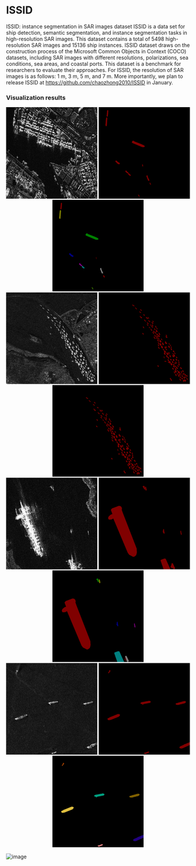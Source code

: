 # ISSID
ISSID: instance segmentation in SAR images dataset
ISSID is a data set for ship detection, semantic segmentation, and instance segmentation tasks in high-resolution SAR images. This dataset contains a total of 5498 high-resolution SAR images and 15136 ship instances. ISSID dataset draws on the construction process of the Microsoft Common Objects in Context (COCO) datasets, including SAR images with different resolutions, polarizations, sea conditions, sea areas, and coastal ports. This dataset is a benchmark for researchers to evaluate their approaches. For ISSID, the resolution of SAR images is as follows: 1 m, 3 m, 5 m, and 7 m. More importantly, we plan to release ISSID at https://github.com/chaozhong2010/ISSID in January.

### Visualization results
<div align="center">
<img src="./data/P0094_0_800_3000_3800.png" height="250px" width="250px" alt="图片说明" >
<img src="./data/P0094_0_800_3000_3800_instance_color_RGB.png" height="250px" width="250px" alt="图片说明" >
<img src="./data/P0094_0_800_3000_3800_instance_id_RGB.png" height="250px" width="250px" alt="图片说明" >
</div>
<div align="center">
<img src="./data/P0119_2400_3200_6000_6800.png" height="250px" width="250px" alt="图片说明" >
<img src="./data/P0119_2400_3200_6000_6800_instance_color_RGB.png" height="250px" width="250px" alt="图片说明" >
<img src="./data/P0119_2400_3200_6000_6800_instance_color_RGB.png" height="250px" width="250px" alt="图片说明" >
</div>
<div align="center">
<img src="./data/P0123_4800_5600_4800_5600.png" height="250px" width="250px" alt="图片说明" >
<img src="./data/P0123_4800_5600_4800_5600_instance_color_RGB.png" height="250px" width="250px" alt="图片说明" >
<img src="./data/P0123_4800_5600_4800_5600_instance_id_RGB.png" height="250px" width="250px" alt="图片说明" >
</div>
<div align="center">
<img src="./data/P0135_1800_2600_4800_5600.png" height="250px" width="250px" alt="图片说明" >
<img src="./data/P0135_1800_2600_4800_5600_instance_color_RGB.png" height="250px" width="250px" alt="图片说明" >
<img src="./data/P0135_1800_2600_4800_5600_instance_id_RGB.png" height="250px" width="250px" alt="图片说明" >
</div>

![image](https://github.com/chaozhong2010/VHR-10_dataset_coco/blob/master/pictures/Figure_1.png)
